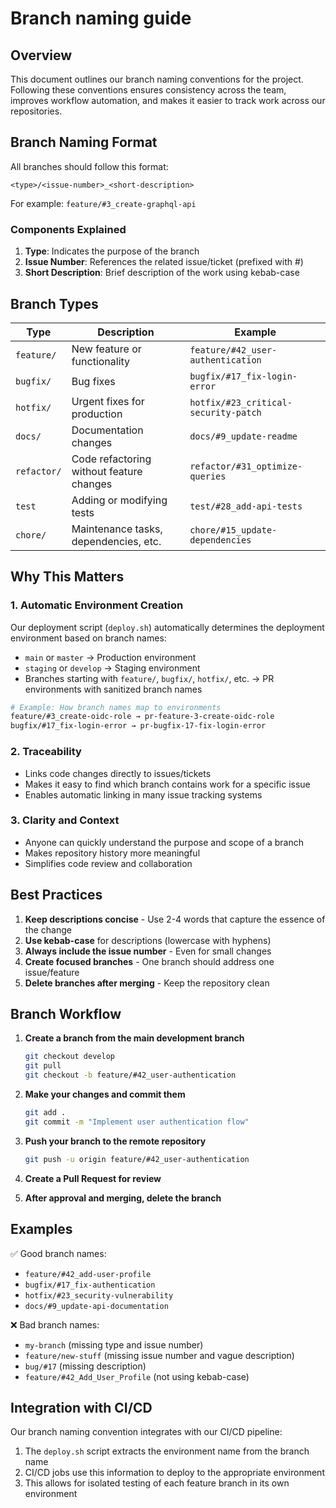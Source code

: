 # Branch naming guide

## Overview

This document outlines our branch naming conventions for the project. Following these conventions ensures consistency across the team, improves workflow automation, and makes it easier to track work across our repositories.

## Branch Naming Format

All branches should follow this format:

```
<type>/<issue-number>_<short-description>
```

For example: `feature/#3_create-graphql-api`

### Components Explained

1. **Type**: Indicates the purpose of the branch
2. **Issue Number**: References the related issue/ticket (prefixed with #)
3. **Short Description**: Brief description of the work using kebab-case

## Branch Types

| Type        | Description                              | Example                              |
| ----------- | ---------------------------------------- | ------------------------------------ |
| `feature/`  | New feature or functionality             | `feature/#42_user-authentication`    |
| `bugfix/`   | Bug fixes                                | `bugfix/#17_fix-login-error`         |
| `hotfix/`   | Urgent fixes for production              | `hotfix/#23_critical-security-patch` |
| `docs/`     | Documentation changes                    | `docs/#9_update-readme`              |
| `refactor/` | Code refactoring without feature changes | `refactor/#31_optimize-queries`      |
| `test`      | Adding or modifying tests                | `test/#28_add-api-tests`             |
| `chore/`    | Maintenance tasks, dependencies, etc.    | `chore/#15_update-dependencies`      |

## Why This Matters

### 1. Automatic Environment Creation

Our deployment script (`deploy.sh`) automatically determines the deployment environment based on branch names:

- `main` or `master` → Production environment
- `staging` or `develop` → Staging environment
- Branches starting with `feature/`, `bugfix/`, `hotfix/`, etc. → PR environments with sanitized branch names

```bash
# Example: How branch names map to environments
feature/#3_create-oidc-role → pr-feature-3-create-oidc-role
bugfix/#17_fix-login-error → pr-bugfix-17-fix-login-error
```

### 2. Traceability

- Links code changes directly to issues/tickets
- Makes it easy to find which branch contains work for a specific issue
- Enables automatic linking in many issue tracking systems

### 3. Clarity and Context

- Anyone can quickly understand the purpose and scope of a branch
- Makes repository history more meaningful
- Simplifies code review and collaboration

## Best Practices

1. **Keep descriptions concise** - Use 2-4 words that capture the essence of the change
2. **Use kebab-case** for descriptions (lowercase with hyphens)
3. **Always include the issue number** - Even for small changes
4. **Create focused branches** - One branch should address one issue/feature
5. **Delete branches after merging** - Keep the repository clean

## Branch Workflow

1. **Create a branch from the main development branch**

   ```bash
   git checkout develop
   git pull
   git checkout -b feature/#42_user-authentication
   ```

2. **Make your changes and commit them**

   ```bash
   git add .
   git commit -m "Implement user authentication flow"
   ```

3. **Push your branch to the remote repository**

   ```bash
   git push -u origin feature/#42_user-authentication
   ```

4. **Create a Pull Request for review**

5. **After approval and merging, delete the branch**

## Examples

✅ Good branch names:

- `feature/#42_add-user-profile`
- `bugfix/#17_fix-authentication`
- `hotfix/#23_security-vulnerability`
- `docs/#9_update-api-documentation`

❌ Bad branch names:

- `my-branch` (missing type and issue number)
- `feature/new-stuff` (missing issue number and vague description)
- `bug/#17` (missing description)
- `feature/#42_Add_User_Profile` (not using kebab-case)

## Integration with CI/CD

Our branch naming convention integrates with our CI/CD pipeline:

1. The `deploy.sh` script extracts the environment name from the branch name
2. CI/CD jobs use this information to deploy to the appropriate environment
3. This allows for isolated testing of each feature branch in its own environment
